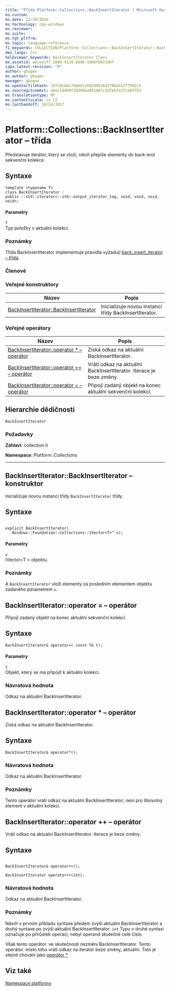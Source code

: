 ```yaml
---
title: "Třída Platform::Collections::BackInsertIterator | Microsoft Docs"
ms.custom: 
ms.date: 12/30/2016
ms.technology: cpp-windows
ms.reviewer: 
ms.suite: 
ms.tgt_pltfrm: 
ms.topic: language-reference
f1_keywords: COLLECTION/Platform::Collections::BackInsertIterator::BackInsertIterator
dev_langs: C++
helpviewer_keywords: BackInsertIterator Class
ms.assetid: aecee1ff-100d-4129-b84b-1966f0923dbf
caps.latest.revision: "4"
author: ghogen
ms.author: ghogen
manager: ghogen
ms.openlocfilehash: 197c0c8dc7de6dca562d961635706a51fff992c4
ms.sourcegitcommit: ebec1d449f2bd98aa851667c2bfeb7e27ce657b2
ms.translationtype: MT
ms.contentlocale: cs-CZ
ms.lasthandoff: 10/24/2017
---
```

# <a name="platformcollectionsbackinsertiterator-class"></a>Platform::Collections::BackInsertIterator – třída
Představuje iterátor, který se vloží, nikoli přepíše elementy do back-end sekvenční kolekce.  
  
## <a name="syntax"></a>Syntaxe  
  
```  
template <typename T>  
class BackInsertIterator : 
public ::std::iterator<::std::output_iterator_tag, void, void, void, void>;  
```  
  
#### <a name="parameters"></a>Parametry  
 `T`  
 Typ položky v aktuální kolekci.  
  
### <a name="remarks"></a>Poznámky  
 Třída BackInsertIterator implementuje pravidla vyžadují [back_insert_iterator – třída](../standard-library/back-insert-iterator-class.md).  
  
### <a name="members"></a>Členové  
  
### <a name="public-constructors"></a>Veřejné konstruktory  
  
|Název|Popis|  
|----------|-----------------|  
|[BackInsertIterator::BackInsertIterator](#ctor)|Inicializuje novou instanci třídy BackInsertIterator.|  
  
### <a name="public-operators"></a>Veřejné operátory  
  
|Název|Popis|  
|----------|-----------------|  
|[BackInsertIterator::operator * – operátor](#operator-dereference)|Získá odkaz na aktuální BackInsertIterator.|  
|[BackInsertIterator::operator ++ – operátor](#operator-increment)|Vrátí odkaz na aktuální BackInsertIterator. Iterace je beze změny.|  
|[BackInsertIterator::operator = – operátor](#operator-assign)|Připojí zadaný objekt na konec aktuální sekvenční kolekcí.|  
  
## <a name="inheritance-hierarchy"></a>Hierarchie dědičnosti  
 `BackInsertIterator`  
  
### <a name="requirements"></a>Požadavky  
 **Záhlaví:** collection.h  
  
 **Namespace:** Platform::Collections  
  
---
## <a name="ctor"></a>BackInsertIterator::BackInsertIterator – konstruktor
Inicializuje novou instanci třídy `BackInsertIterator` třídy.  
  
## <a name="syntax"></a>Syntaxe  
  
```  
  
explicit BackInsertIterator(  
   Windows::Foundation::Collections::IVector<T>^ v);  
```  
  
#### <a name="parameters"></a>Parametry  
 `v`  
 IVector\<T > objektu.  
  
### <a name="remarks"></a>Poznámky  
 A `BackInsertIterator` vloží elementy za posledním elementem objektu zadaného parametrem `v`.  
 
## <a name="operator-assign"></a>BackInsertIterator::operator = – operátor
Připojí zadaný objekt na konec aktuální sekvenční kolekcí.  
  
## <a name="syntax"></a>Syntaxe  
  
```    
BackInsertIterator& operator=( const T& t);  
```  
  
#### <a name="parameters"></a>Parametry  
 `t`  
 Objekt, který se má připojit k aktuální kolekci.  
  
### <a name="return-value"></a>Návratová hodnota  
 Odkaz na aktuální BackInsertIterator.  

## <a name="operator-dereference"></a>BackInsertIterator::operator * – operátor
Získá odkaz na aktuální BackInsertIterator.  
  
## <a name="syntax"></a>Syntaxe  
  
```  
BackInsertIterator& operator*();  
```  
  
### <a name="return-value"></a>Návratová hodnota  
 Odkaz na aktuální BackInsertIterator.  
  
### <a name="remarks"></a>Poznámky  
 Tento operátor vrátí odkaz na aktuální BackInsertIterator; není pro libovolný element v aktuální kolekci.  
 
## <a name="operator-increment"></a>BackInsertIterator::operator ++ – operátor
Vrátí odkaz na aktuální BackInsertIterator. Iterace je beze změny.  
  
## <a name="syntax"></a>Syntaxe  
  
``` 
  
BackInsertIterator& operator++();  
  
BackInsertIterator operator++(int);  
```  
  
### <a name="return-value"></a>Návratová hodnota  
 Odkaz na aktuální BackInsertIterator.  
  
### <a name="remarks"></a>Poznámky  
 Návrh v prvním příkladu syntaxe předem zvýší aktuální BackInsertIterator a druhý syntaxe po zvýší aktuální BackInsertIterator. `int` Typu v druhé syntaxi označuje po přírůstek operaci, nebyl operand skutečné celé číslo.  
  
 Však tento operátor. ve skutečnosti nezmění BackInsertIterator. Tento operátor. místo toho vrátí odkaz na iterator beze změny, aktuální. Toto je stejné chování jako [operátor *](#dereference-operator).  
  
  
## <a name="see-also"></a>Viz také  
 [Namespace platformy](platform-namespace-c-cx.md)